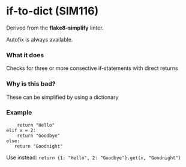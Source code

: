 # if-to-dict (SIM116)

Derived from the **flake8-simplify** linter.

Autofix is always available.

### What it does
Checks for three or more consective if-statements with direct returns

### Why is this bad?
These can be simplified by using a dictionary

### Example
```if x = 1:
    return "Hello"
elif x = 2:
    return "Goodbye"
else:
   return "Goodnight"
```

Use instead:
`return {1: "Hello", 2: "Goodbye"}.get(x, "Goodnight")`